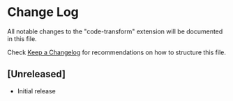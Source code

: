 # Change Log

All notable changes to the "code-transform" extension will be documented in this file.

Check [Keep a Changelog](http://keepachangelog.com/) for recommendations on how to structure this file.

## [Unreleased]

- Initial release